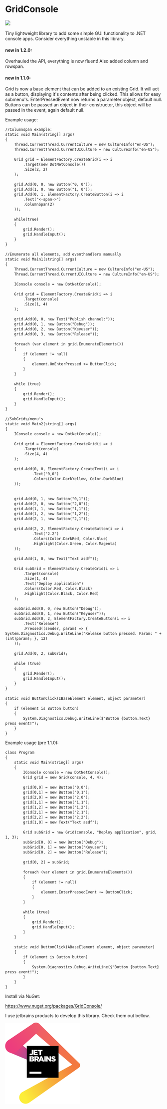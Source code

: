 # GridConsole

![](https://github.com/FrankvdStam/GridConsole/workflows/Build/badge.svg)


Tiny lightweight library to add some simple GUI functionality to .NET console apps.
Consider everything unstable in this library.

#### new in 1.2.0:
Overhauled the API, everything is now fluent! Also added column and rowspan.

#### new in 1.1.0: 
Grid is now a base element that can be added to an existing Grid. It will act as a button, displaying it's contents after being clicked. This allows for easy submenu's.
EnterPressedEvent now returns a parameter object, default null. Buttons can be passed an object in their constructor, this object will be passed in the event, again default null.


Example usage:

	//Columnspan example:
	static void Main(string[] args)
    {
        Thread.CurrentThread.CurrentCulture = new CultureInfo("en-US");
        Thread.CurrentThread.CurrentUICulture = new CultureInfo("en-US");

        Grid grid = ElementFactory.CreateGrid(i => i
            .Target(new DotNetConsole())
            .Size(2, 2)
        );

        grid.Add(0, 0, new Button("0, 0"));
        grid.Add(1, 0, new Button("1, 0"));
        grid.Add(0, 1, ElementFactory.CreateButton(i => i
            .Text("<-span->")
            .ColumnSpan(2)
        ));

        while(true)
        {
            grid.Render();
            grid.HandleInput();
        }
    }

	//Enumerate all elements, add eventhandlers manually
    static void Main1(string[] args)
    {
        Thread.CurrentThread.CurrentCulture = new CultureInfo("en-US");
        Thread.CurrentThread.CurrentUICulture = new CultureInfo("en-US");

        IConsole console = new DotNetConsole();
            
        Grid grid = ElementFactory.CreateGrid(i => i
            .Target(console)
            .Size(1, 4)
        );

        grid.Add(0, 0, new Text("Publish channel:"));
        grid.Add(0, 1, new Button("Debug"));
        grid.Add(0, 2, new Button("Keyuser"));
        grid.Add(0, 3, new Button("Release"));

        foreach (var element in grid.EnumerateElements())
        {
            if (element != null)
            {
                element.OnEnterPressed += ButtonClick;
            }
        }

        while (true)
        {
            grid.Render();
            grid.HandleInput();
        }
    }

	//SubGrids/menu's
    static void Main2(string[] args)
    {
        IConsole console = new DotNetConsole();

        Grid grid = ElementFactory.CreateGrid(i => i
            .Target(console)
            .Size(4, 4)
        );
            
        grid.Add(0, 0, ElementFactory.CreateText(i => i
                .Text("0,0")
                .Colors(Color.DarkYellow, Color.DarkBlue)
        ));


        grid.Add(0, 1, new Button("0,1"));
        grid.Add(2, 0, new Button("2,0"));
        grid.Add(1, 1, new Button("1,1"));
        grid.Add(1, 2, new Button("1,2"));
        grid.Add(2, 1, new Button("2,1"));

        grid.Add(2, 2, ElementFactory.CreateButton(i => i
                .Text("2.2")
                .Colors(Color.DarkRed, Color.Blue)
                .Highlight(Color.Green, Color.Magenta)
        ));

        grid.Add(1, 0, new Text("Text asdf"));
         
        Grid subGrid = ElementFactory.CreateGrid(i => i
            .Target(console)
            .Size(1, 4)
            .Text("Deploy application")
            .Colors(Color.Red, Color.Black)
            .Highlight(Color.Black, Color.Red)
        );

        subGrid.Add(0, 0, new Button("Debug"));
        subGrid.Add(0, 1, new Button("Keyuser"));
        subGrid.Add(0, 2, ElementFactory.CreateButton(i => i
            .Text("Release")
            .Pressed((sender, param) => { System.Diagnostics.Debug.WriteLine("Release button pressed. Param: " + (int)param); }, 12)
        ));

        grid.Add(0, 2, subGrid);

        while (true)
        {
            grid.Render();
            grid.HandleInput();
        }
    }

    static void ButtonClick(IBaseElement element, object parameter)
    {
        if (element is Button button)
        {
            System.Diagnostics.Debug.WriteLine($"Button {button.Text} press event!");
        }
    }



Example usage (pre 1.1.0):

    class Program
    {
        static void Main(string[] args)
        {
            IConsole console = new DotNetConsole();
            Grid grid = new Grid(console, 4, 4);

            grid[0,0] = new Button("0,0");
            grid[0,1] = new Button("0,1");
            grid[2,0] = new Button("2,0");
            grid[1,1] = new Button("1,1");
            grid[1,2] = new Button("1,2");
            grid[2,1] = new Button("2,1");
            grid[2,2] = new Button("2,2");
            grid[1,0] = new Text("Text asdf");
            
            Grid subGrid = new Grid(console, "Deploy application", grid, 1, 3);
            subGrid[0, 0] = new Button("Debug");
            subGrid[0, 1] = new Button("Keyuser");
            subGrid[0, 2] = new Button("Release");

            grid[0, 2] = subGrid;

            foreach (var element in grid.EnumerateElements())
            {
                if (element != null)
                {
                    element.EnterPressedEvent += ButtonClick;
                }
            }

            while (true)
            {
                grid.Render();
                grid.HandleInput();
            }
        }

        static void ButtonClick(ABaseElement element, object parameter)
        {
            if (element is Button button)
            {
                System.Diagnostics.Debug.WriteLine($"Button {button.Text} press event!");
            }
        }
    }

Install via NuGet:

https://www.nuget.org/packages/GridConsole/



I use jetbrains products to develop this library. Check them out bellow.

[![Alt jetbrainslogo](./jetbrains/jetbrains.svg)](https://www.jetbrains.com/?from=GridConsole)

